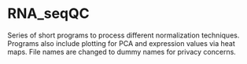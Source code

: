 # RNA_seqQC

Series of short programs to process different normalization techniques. Programs also include plotting for PCA and expression values via heat maps. File names are changed to dummy names for privacy concerns. 
